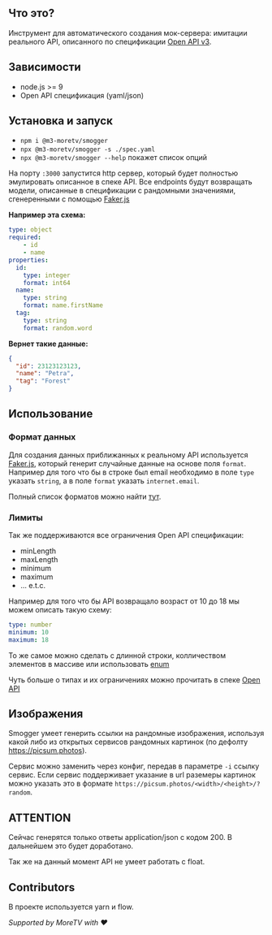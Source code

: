 ## Что это?
Инструмент для автоматического создания мок-сервера: имитации реального API,
описанного по спецификации [Open API v3](https://github.com/OAI/OpenAPI-Specification/blob/master/versions/3.0.0.md).

## Зависимости
- node.js >= 9
- Open API спецификация (yaml/json)

## Установка и запуск
- `npm i @m3-moretv/smogger`
- `npx @m3-moretv/smogger -s ./spec.yaml`
- `npx @m3-moretv/smogger --help` покажет список опций

На порту `:3000` запустится http сервер, который будет полностью эмулировать
описанное в спеке API. Все endpoints будут возвращать модели, описанные в 
спецификации с рандомными значениями, сгенеренными с помощью [Faker.js](https://github.com/marak/Faker.js/)

**Например эта схема:**
```yaml
type: object
required:
    - id
    - name
properties:
  id:
    type: integer
    format: int64
  name:
    type: string
    format: name.firstName
  tag:
    type: string
    format: random.word
```
**Вернет такие данные:**
```json
{
  "id": 23123123123,
  "name": "Petra",
  "tag": "Forest"
}
```

## Использование

### Формат данных
Для создания данных приближанных к реальному API используется [Faker.js](https://github.com/marak/Faker.js/),
который генерит случайные данные на основе поля `format`. Например для того что
бы в строке был email необходимо в поле `type` указать `string`,
а в поле `format` указать `internet.email`.

Полный список форматов можно найти [тут](https://rawgit.com/Marak/faker.js/master/examples/browser/index.html).

### Лимиты
Так же поддерживаются все ограничения Open API спецификации:
- minLength
- maxLength
- minimum
- maximum
- ... e.t.c.

Например для того что бы API возвращало возраст от 10 до 18 мы можем описать такую схему:
```yaml
type: number
minimum: 10
maximum: 18
```

То же самое можно сделать с длинной строки, колличеством элементов в массиве
или использовать [enum](https://swagger.io/docs/specification/data-models/enums/)

Чуть больше о типах и их ограничениях можно прочитать в спеке [Open API](https://swagger.io/docs/specification/data-models/data-types/)

## Изображения
Smogger умеет генерить ссылки на рандомные изображения, используя какой либо
из открытых сервисов рандомных картинок (по дефолту https://picsum.photos).

Сервис можно заменить через конфиг, передав в параметре `-i` ссылку сервис.
Если сервис поддерживает указание в url раземеры картинок можно
указать это в формате `https://picsum.photos/<width>/<height>/?random`.

## ATTENTION
Сейчас генерятся только ответы application/json с кодом 200. В дальнейшем 
это будет доработано.

Так же на данный момент API не умеет работать с float.

## Contributors
В проекте используется yarn и flow.

_Supported by MoreTV with ❤️_
